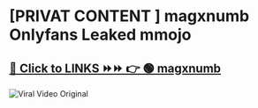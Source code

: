 
 # [PRIVAT CONTENT ] magxnumb Onlyfans Leaked mmojo

## <h2><a href="https://clipsfans.com/magxnumb&ref=git">🔗 Click to LINKS ⏩⏩ 👉 🟢 magxnumb </a></h2>

<a href="https://clipsfans.com/magxnumb&ref=git" rel="nofollow" data-target="animated-image.originalLink"><img src="https://i.ibb.co.com/xMMVF88/686577567.gif" alt="Viral Video Original" style="max-width: 100%; display: inline-block;" data-target="animated-image.originalImage"></a>

